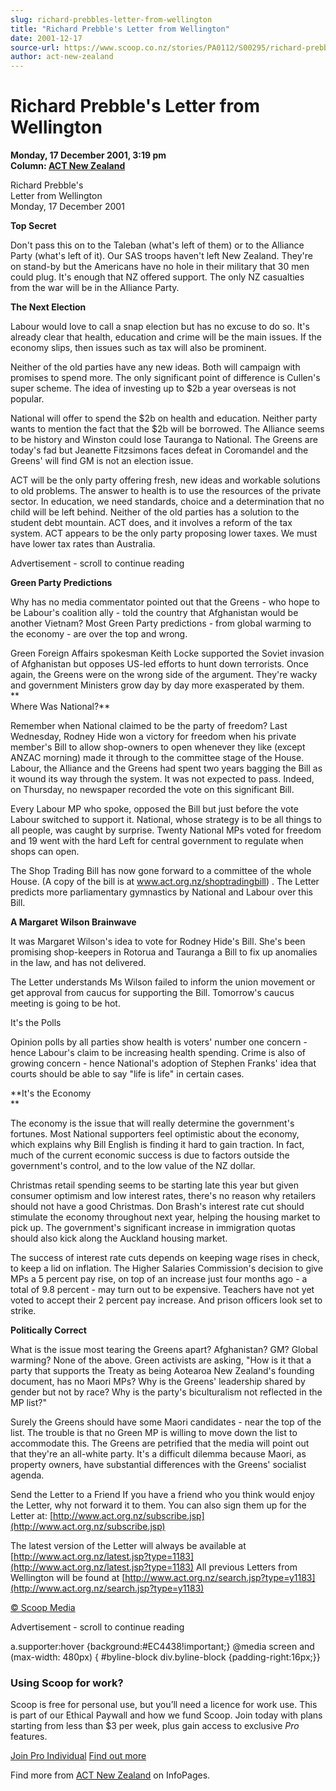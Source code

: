 ```yaml
---
slug: richard-prebbles-letter-from-wellington
title: "Richard Prebble's Letter from Wellington"
date: 2001-12-17
source-url: https://www.scoop.co.nz/stories/PA0112/S00295/richard-prebbles-letter-from-wellington.htm
author: act-new-zealand
---
```

Richard Prebble's Letter from Wellington
========================================

**Monday, 17 December 2001, 3:19 pm**  
**Column: [ACT New Zealand](https://info.scoop.co.nz/ACT_New_Zealand)**

Richard Prebble's  
Letter from Wellington  
Monday, 17 December 2001

**Top Secret**

Don't pass this on to the Taleban (what's left of them) or to the Alliance Party (what's left of it). Our SAS troops haven't left New Zealand. They're on stand-by but the Americans have no hole in their military that 30 men could plug. It's enough that NZ offered support. The only NZ casualties from the war will be in the Alliance Party.

**The Next Election**

Labour would love to call a snap election but has no excuse to do so. It's already clear that health, education and crime will be the main issues. If the economy slips, then issues such as tax will also be prominent.

Neither of the old parties have any new ideas. Both will campaign with promises to spend more. The only significant point of difference is Cullen's super scheme. The idea of investing up to $2b a year overseas is not popular.

National will offer to spend the $2b on health and education. Neither party wants to mention the fact that the $2b will be borrowed. The Alliance seems to be history and Winston could lose Tauranga to National. The Greens are today's fad but Jeanette Fitzsimons faces defeat in Coromandel and the Greens' will find GM is not an election issue.

ACT will be the only party offering fresh, new ideas and workable solutions to old problems. The answer to health is to use the resources of the private sector. In education, we need standards, choice and a determination that no child will be left behind. Neither of the old parties has a solution to the student debt mountain. ACT does, and it involves a reform of the tax system. ACT appears to be the only party proposing lower taxes. We must have lower tax rates than Australia.

Advertisement - scroll to continue reading





**Green Party Predictions**

Why has no media commentator pointed out that the Greens - who hope to be Labour's coalition ally - told the country that Afghanistan would be another Vietnam? Most Green Party predictions - from global warming to the economy - are over the top and wrong.

Green Foreign Affairs spokesman Keith Locke supported the Soviet invasion of Afghanistan but opposes US-led efforts to hunt down terrorists. Once again, the Greens were on the wrong side of the argument. They're wacky and government Ministers grow day by day more exasperated by them.  
**  
Where Was National?**

Remember when National claimed to be the party of freedom? Last Wednesday, Rodney Hide won a victory for freedom when his private member's Bill to allow shop-owners to open whenever they like (except ANZAC morning) made it through to the committee stage of the House. Labour, the Alliance and the Greens had spent two years bagging the Bill as it wound its way through the system. It was not expected to pass. Indeed, on Thursday, no newspaper recorded the vote on this significant Bill.

Every Labour MP who spoke, opposed the Bill but just before the vote Labour switched to support it. National, whose strategy is to be all things to all people, was caught by surprise. Twenty National MPs voted for freedom and 19 went with the hard Left for central government to regulate when shops can open.

The Shop Trading Bill has now gone forward to a committee of the whole House. (A copy of the bill is at www.act.org.nz/shoptradingbill) . The Letter predicts more parliamentary gymnastics by National and Labour over this Bill.

**A Margaret Wilson Brainwave**

It was Margaret Wilson's idea to vote for Rodney Hide's Bill. She's been promising shop-keepers in Rotorua and Tauranga a Bill to fix up anomalies in the law, and has not delivered.

The Letter understands Ms Wilson failed to inform the union movement or get approval from caucus for supporting the Bill. Tomorrow's caucus meeting is going to be hot.

It's the Polls

Opinion polls by all parties show health is voters' number one concern - hence Labour's claim to be increasing health spending. Crime is also of growing concern - hence National's adoption of Stephen Franks' idea that courts should be able to say "life is life" in certain cases.

**It's the Economy  
**

The economy is the issue that will really determine the government's fortunes. Most National supporters feel optimistic about the economy, which explains why Bill English is finding it hard to gain traction. In fact, much of the current economic success is due to factors outside the government's control, and to the low value of the NZ dollar.

Christmas retail spending seems to be starting late this year but given consumer optimism and low interest rates, there's no reason why retailers should not have a good Christmas. Don Brash's interest rate cut should stimulate the economy throughout next year, helping the housing market to pick up. The government's significant increase in immigration quotas should also kick along the Auckland housing market.

The success of interest rate cuts depends on keeping wage rises in check, to keep a lid on inflation. The Higher Salaries Commission's decision to give MPs a 5 percent pay rise, on top of an increase just four months ago - a total of 9.8 percent - may turn out to be expensive. Teachers have not yet voted to accept their 2 percent pay increase. And prison officers look set to strike.

**Politically Correct**

What is the issue most tearing the Greens apart? Afghanistan? GM? Global warming? None of the above. Green activists are asking, "How is it that a party that supports the Treaty as being Aotearoa New Zealand's founding document, has no Maori MPs? Why is the Greens' leadership shared by gender but not by race? Why is the party's biculturalism not reflected in the MP list?"

Surely the Greens should have some Maori candidates - near the top of the list. The trouble is that no Green MP is willing to move down the list to accommodate this. The Greens are petrified that the media will point out that they're an all-white party. It's a difficult dilemma because Maori, as property owners, have substantial differences with the Greens' socialist agenda.

Send the Letter to a Friend If you have a friend who you think would enjoy the Letter, why not forward it to them. You can also sign them up for the Letter at: [http://www.act.org.nz/subscribe.jsp](http://www.act.org.nz/subscribe.jsp)

The latest version of the Letter will always be available at [http://www.act.org.nz/latest.jsp?type=1183](http://www.act.org.nz/latest.jsp?type=1183) All previous Letters from Wellington will be found at [http://www.act.org.nz/search.jsp?type=y1183](http://www.act.org.nz/search.jsp?type=y1183)

  

[© Scoop Media](http://www.scoop.co.nz/about/terms.html)  

Advertisement - scroll to continue reading



a.supporter:hover {background:#EC4438!important;} @media screen and (max-width: 480px) { #byline-block div.byline-block {padding-right:16px;}}

### Using Scoop for work?

Scoop is free for personal use, but you’ll need a licence for work use. This is part of our Ethical Paywall and how we fund Scoop. Join today with plans starting from less than $3 per week, plus gain access to exclusive _Pro_ features.  
  
[Join Pro Individual](https://pro.scoop.co.nz/Individual/?from=ProIn24) [Find out more](https://pro.scoop.co.nz/using-scoop-for-work/?from=ProIn24)

Find more from [ACT New Zealand](https://info.scoop.co.nz/ACT_New_Zealand) on InfoPages.
